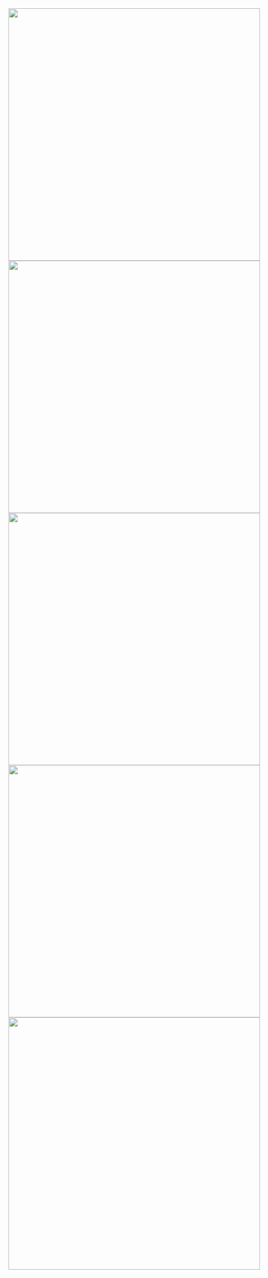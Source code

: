 <img src="https://github.com/user-attachments/assets/5e2510de-dde2-4f7c-8e9e-9d9be02230d9" height="500">
<img src="https://github.com/user-attachments/assets/5b56f099-087f-4dbc-95f8-aafb98c38c89" height="500">
<img src="https://github.com/user-attachments/assets/9262332f-ef15-4b9f-be75-68a87eec4b7c" height="500">
<img src="https://github.com/user-attachments/assets/e702ad8b-5ef4-4231-884a-e8f65d84007c" height="500">
<img src="https://github.com/user-attachments/assets/1543b11c-80e0-40f8-86fc-6bb199992f74" height="500">
